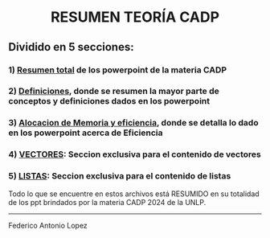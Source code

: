 # <center> RESUMEN TEORÍA CADP

## Dividido en 5 secciones:

### 1) [Resumen total](ResumenTotal.md) de los powerpoint de la materia CADP

### 2) [Definiciones](Definiciones.md), donde se resumen la mayor parte de conceptos y definiciones dados en los powerpoint

### 3) [Alocacion de Memoria y eficiencia](Alocacion,_memoria_y_eficiencia.md), donde se detalla lo dado en los powerpoint acerca de Eficiencia

### 4) [VECTORES](seccion_vector.md): Seccion exclusiva para el contenido de vectores

### 5) [LISTAS](seccion_lista.md): Seccion exclusiva para el contenido de listas

Todo lo que se encuentre en estos archivos está RESUMIDO en su totalidad de los ppt brindados por la materia CADP 2024 de la UNLP.
___
 
 Federico Antonio Lopez
